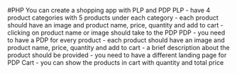 #PHP
You can create a shopping app with PLP and PDP
PLP - have 4 product categories with 5 products under each category
        - each product should have an image and product name, price, quantity and add to cart
        - clicking on product name or image should take to the PDP
PDP - you need to have a PDP for every product
         - each product should have an image and product name, price, quantity and add to cart
         - a brief description about the product should be provided
         - you need to have a different landing page for PDP
Cart - you can show the products in cart with quantity and total price
